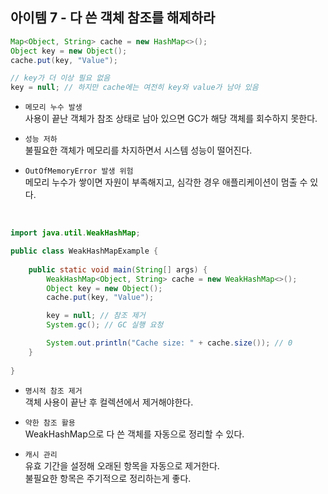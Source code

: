 ## 아이템 7 - 다 쓴 객체 참조를 해제하라

```java
Map<Object, String> cache = new HashMap<>();
Object key = new Object();
cache.put(key, "Value");

// key가 더 이상 필요 없음
key = null; // 하지만 cache에는 여전히 key와 value가 남아 있음
```

-   `메모리 누수 발생`    
    사용이 끝난 객체가 참조 상태로 남아 있으면 GC가 해당 객체를 회수하지 못한다.

-   `성능 저하`  
    불필요한 객체가 메모리를 차지하면서 시스템 성능이 떨어진다.

-   `OutOfMemoryError 발생 위험`  
    메모리 누수가 쌓이면 자원이 부족해지고, 심각한 경우 애플리케이션이 멈출 수 있다.

<br>

```java
import java.util.WeakHashMap;

public class WeakHashMapExample {
    
    public static void main(String[] args) {
        WeakHashMap<Object, String> cache = new WeakHashMap<>();
        Object key = new Object();
        cache.put(key, "Value");

        key = null; // 참조 제거
        System.gc(); // GC 실행 요청

        System.out.println("Cache size: " + cache.size()); // 0
    }
    
}
```

-   `명시적 참조 제거`  
    객체 사용이 끝난 후 컬렉션에서 제거해야한다.

-   `약한 참조 활용`  
    WeakHashMap으로 다 쓴 객체를 자동으로 정리할 수 있다.

-   `캐시 관리`  
    유효 기간을 설정해 오래된 항목을 자동으로 제거한다.  
    불필요한 항목은 주기적으로 정리하는게 좋다.